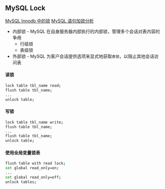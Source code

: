 ## MySQL Lock

[MySQL Innodb 中的锁](https://zhuanlan.zhihu.com/p/31875702)
[MySQL 语句加锁分析](https://mp.weixin.qq.com/s?__biz=MzIxNTQ3NDMzMw==&mid=2247484169&idx=1&sn=f06eac890ea0f0810cedd6a2ca62fdd3&scene=19#wechat_redirect)

* 内部锁 - MySQL 在自身服务器内部执行的内部锁，管理多个会话对表内容的争用
  * 行级锁
  * 表级锁
* 外部锁 - MySQL 为客户会话提供选项来显式地获取`表锁`，以阻止其他会话访问表



#### 读锁

```bash
lock table tbl_name read;
flush table tbl_name;
...
unlock table;
```

#### 写锁

```bash
lock table tbl_name write;
flush table tbl_name;
...
flush table tbl_name;
unlock table;
```

#### 使用全局变量锁表
```bash
flush table with read lock;
set global read_only=on;
...
set global read_only=off;
unlock tables;
```
